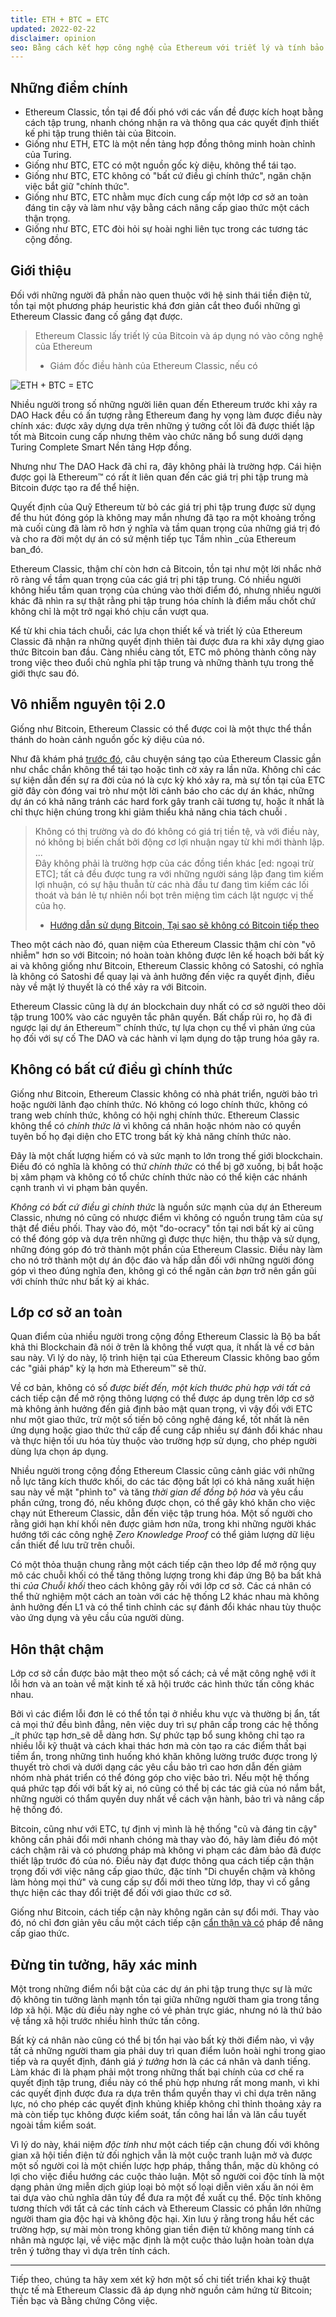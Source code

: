 ```yaml
---
title: ETH + BTC = ETC
updated: 2022-02-22
disclaimer: opinion
seo: Bằng cách kết hợp công nghệ của Ethereum với triết lý và tính bảo mật của Bitcoin, Ethereum Classic đứng một mình trong việc có thể cung cấp một Nền tảng hợp đồng thông minh phi tập trung thực sự.
---
```


## Những điểm chính

- Ethereum Classic, tồn tại để đối phó với các vấn đề được kích hoạt bằng cách tập trung, nhanh chóng nhận ra và thông qua các quyết định thiết kế phi tập trung thiên tài của Bitcoin.
- Giống như ETH, ETC là một nền tảng hợp đồng thông minh hoàn chỉnh của Turing.
- Giống như BTC, ETC có một nguồn gốc kỳ diệu, không thể tái tạo.
- Giống như BTC, ETC không có "bất cứ điều gì chính thức", ngăn chặn việc bắt giữ "chính thức".
- Giống như BTC, ETC nhằm mục đích cung cấp một lớp cơ sở an toàn đáng tin cậy và làm như vậy bằng cách nâng cấp giao thức một cách thận trọng.
- Giống như BTC, ETC đòi hỏi sự hoài nghi liên tục trong các tương tác cộng đồng.

## Giới thiệu

Đối với những người đã phần nào quen thuộc với hệ sinh thái tiền điện tử, tồn tại một phương pháp heuristic khá đơn giản cắt theo đuổi những gì Ethereum Classic đang cố gắng đạt được.

> Ethereum Classic lấy triết lý của Bitcoin và áp dụng nó vào công nghệ của Ethereum
> 
> - Giám đốc điều hành của Ethereum Classic, nếu có

![ETH + BTC = ETC](./ethbtcetc.png)

Nhiều người trong số những người liên quan đến Ethereum trước khi xảy ra DAO Hack đều có ấn tượng rằng Ethereum đang hy vọng làm được điều này chính xác: được xây dựng dựa trên những ý tưởng cốt lõi đã được thiết lập tốt mà Bitcoin cung cấp nhưng thêm vào chức năng bổ sung dưới dạng Turing Complete Smart Nền tảng Hợp đồng.

Nhưng như The DAO Hack đã chỉ ra, đây không phải là trường hợp. Cái hiện được gọi là Ethereum™ có rất ít liên quan đến các giá trị phi tập trung mà Bitcoin được tạo ra để thể hiện.

Quyết định của Quỹ Ethereum từ bỏ các giá trị phi tập trung được sử dụng để thu hút đóng góp là không may mắn nhưng đã tạo ra một khoảng trống mà cuối cùng đã làm rõ hơn ý nghĩa và tầm quan trọng của những giá trị đó và cho ra đời một dự án có sứ mệnh tiếp tục Tầm nhìn _của Ethereum ban_đó.

Ethereum Classic, thậm chí còn hơn cả Bitcoin, tồn tại như một lời nhắc nhở rõ ràng về tầm quan trọng của các giá trị phi tập trung. Có nhiều người không hiểu tầm quan trọng của chúng vào thời điểm đó, nhưng nhiều người khác đã nhìn ra sự thật rằng phi tập trung hóa chính là điểm mấu chốt chứ không chỉ là một trở ngại khó chịu cần vượt qua.

Kể từ khi chia tách chuỗi, các lựa chọn thiết kế và triết lý của Ethereum Classic đã nhận ra những quyết định thiên tài được đưa ra khi xây dựng giao thức Bitcoin ban đầu. Càng nhiều càng tốt, ETC mô phỏng thành công này trong việc theo đuổi chủ nghĩa phi tập trung và những thành tựu trong thế giới thực sau đó.

## Vô nhiễm nguyên tội 2.0

Giống như Bitcoin, Ethereum Classic có thể được coi là một thực thể thần thánh do hoàn cảnh nguồn gốc kỳ diệu của nó.

Như đã khám phá [trước đó](/why-classic/genesis#the-immaculate-conception), câu chuyện sáng tạo của Ethereum Classic gần như chắc chắn không thể tái tạo hoặc tình cờ xảy ra lần nữa. Không chỉ các sự kiện dẫn đến sự ra đời của nó là cực kỳ khó xảy ra, mà sự tồn tại của ETC giờ đây còn đóng vai trò như một lời cảnh báo cho các dự án khác, những dự án có khả năng tránh các hard fork gây tranh cãi tương tự, hoặc ít nhất là chỉ thực hiện chúng trong khi giảm thiểu khả năng chia tách chuỗi .

> Không có thị trường và do đó không có giá trị tiền tệ, và với điều này, nó không bị biến chất bởi động cơ lợi nhuận ngay từ khi mới thành lập.  
> ...  
> Đây không phải là trường hợp của các đồng tiền khác [ed: ngoại trừ ETC]; tất cả đều được tung ra với những người sáng lập đang tìm kiếm lợi nhuận, có sự hậu thuẫn từ các nhà đầu tư đang tìm kiếm các lối thoát và bán lẻ tự nhiên nổi bọt trên miệng tìm cách lật ngược vị thế của họ.
> 
> - [Hướng dẫn sử dụng Bitcoin, Tại sao sẽ không có Bitcoin tiếp theo](https://thebitcoinmanual.com/articles/why-there-wont-be-a-next-bitcoin/)

Theo một cách nào đó, quan niệm của Ethereum Classic thậm chí còn "vô nhiễm" hơn so với Bitcoin; nó hoàn toàn không được lên kế hoạch bởi bất kỳ ai và không giống như Bitcoin, Ethereum Classic không có Satoshi, có nghĩa là không có Satoshi để quay lại và ảnh hưởng đến việc ra quyết định, điều này về mặt lý thuyết là có thể xảy ra với Bitcoin.

Ethereum Classic cũng là dự án blockchain duy nhất có cơ sở người theo dõi tập trung 100% vào các nguyên tắc phân quyền. Bất chấp rủi ro, họ đã đi ngược lại dự án Ethereum™ chính thức, tự lựa chọn cụ thể vì phản ứng của họ đối với sự cố The DAO và các hành vi lạm dụng do tập trung hóa gây ra.

## Không có bất cứ điều gì chính thức

Giống như Bitcoin, Ethereum Classic không có nhà phát triển, người bảo trì hoặc người lãnh đạo chính thức. Nó không có logo chính thức, không có trang web chính thức, không có hội nghị chính thức. Ethereum Classic không thể có _chính thức là_ vì không cá nhân hoặc nhóm nào có quyền tuyên bố họ đại diện cho ETC trong bất kỳ khả năng chính thức nào.

Đây là một chất lượng hiếm có và sức mạnh to lớn trong thế giới blockchain. Điều đó có nghĩa là không có thứ _chính thức_ có thể bị gỡ xuống, bị bắt hoặc bị xâm phạm và không có tổ chức chính thức nào có thể kiện các nhánh cạnh tranh vì vi phạm bản quyền.

_Không có bất cứ điều gì chính thức_ là nguồn sức mạnh của dự án Ethereum Classic, nhưng nó cũng có nhược điểm vì không có nguồn trung tâm của sự thật để điều phối. Thay vào đó, một "do-ocracy" tồn tại nơi bất kỳ ai cũng có thể đóng góp và dựa trên những gì được thực hiện, thu thập và sử dụng, những đóng góp đó trở thành một phần của Ethereum Classic. Điều này làm cho nó trở thành một dự án độc đáo và hấp dẫn đối với những người đóng góp vì theo đúng nghĩa đen, không gì có thể ngăn cản _bạn_ trở nên gần gũi với chính thức như bất kỳ ai khác.

## Lớp cơ sở an toàn

Quan điểm của nhiều người trong cộng đồng Ethereum Classic là Bộ ba bất khả thi [](/why-classic/decentralism#the-blockchain-trilemma) Blockchain đã nói ở trên là không thể vượt qua, ít nhất là về cơ bản sau này. Vì lý do này, lộ trình hiện tại của Ethereum Classic không bao gồm các "giải pháp" kỳ lạ hơn mà Ethereum™ sẽ thử.

Về cơ bản, không có số _được biết đến, một kích thước phù hợp với tất cả_ cách tiếp cận để mở rộng thông lượng có thể được áp dụng trên lớp cơ sở mà không ảnh hưởng đến giả định bảo mật quan trọng, vì vậy đối với ETC như một giao thức, trừ một số tiến bộ công nghệ đáng kể, tốt nhất là nên ứng dụng hoặc giao thức thứ cấp để cung cấp nhiều sự đánh đổi khác nhau và thực hiện tối ưu hóa tùy thuộc vào trường hợp sử dụng, cho phép người dùng lựa chọn áp dụng.

Nhiều người trong cộng đồng Ethereum Classic cũng cảnh giác với những nỗ lực tăng kích thước khối, do các tác động bất lợi có khả năng xuất hiện sau này về mặt "phình to" và tăng _thời gian để đồng bộ hóa_ và yêu cầu phần cứng, trong đó, nếu không được chọn, có thể gây khó khăn cho việc chạy nút Ethereum Classic, dẫn đến việc tập trung hóa. Một số người cho rằng giới hạn khí khối nên được giảm hơn nữa, trong khi những người khác hướng tới các công nghệ _Zero Knowledge Proof_ có thể giảm lượng dữ liệu cần thiết để lưu trữ trên chuỗi.

Có một thỏa thuận chung rằng một cách tiếp cận theo lớp để mở rộng quy mô các chuỗi khối có thể tăng thông lượng trong khi đáp ứng Bộ ba bất khả thi _của Chuỗi khối_ theo cách không gây rối với lớp cơ sở. Các cá nhân có thể thử nghiệm một cách an toàn với các hệ thống L2 khác nhau mà không ảnh hưởng đến L1 và có thể tinh chỉnh các sự đánh đổi khác nhau tùy thuộc vào ứng dụng và yêu cầu của người dùng.

## Hôn thật chậm

Lớp cơ sở cần được bảo mật theo một số cách; cả về mặt công nghệ với ít lỗi hơn và an toàn về mặt kinh tế xã hội trước các hình thức tấn công khác nhau.

Bởi vì các điểm lỗi đơn lẻ có thể tồn tại ở nhiều khu vực và thường bị ẩn, tất cả mọi thứ đều bình đẳng, nên việc duy trì sự phân cấp trong các hệ thống _ít phức tạp hơn_sẽ dễ dàng hơn. Sự phức tạp bổ sung không chỉ tạo ra nhiều lỗi kỹ thuật và cách khai thác hơn mà còn tạo ra các điểm thất bại tiềm ẩn, trong những tình huống khó khăn không lường trước được trong lý thuyết trò chơi và dưới dạng các yêu cầu bảo trì cao hơn dẫn đến giảm nhóm nhà phát triển có thể đóng góp cho việc bảo trì. Nếu một hệ thống quá phức tạp đối với bất kỳ ai, nó cũng có thể bị các tác giả của nó nắm bắt, những người có thẩm quyền duy nhất về cách vận hành, bảo trì và nâng cấp hệ thống đó.

Bitcoin, cũng như với ETC, tự định vị mình là hệ thống "cũ và đáng tin cậy" không cần phải đổi mới nhanh chóng mà thay vào đó, hãy làm điều đó một cách chậm rãi và có phương pháp mà không vi phạm các đảm bảo đã được thiết lập trước đó của nó. Điều này đạt được thông qua cách tiếp cận thận trọng đối với việc nâng cấp giao thức, đặc tính "Di chuyển chậm và không làm hỏng mọi thứ" và cung cấp sự đổi mới theo từng lớp, thay vì cố gắng thực hiện các thay đổi triệt để đối với giao thức cơ sở.

Giống như Bitcoin, cách tiếp cận này không ngăn cản sự đổi mới. Thay vào đó, nó chỉ đơn giản yêu cầu một cách tiếp cận [cẩn thận và có](/knowledge/future#upgrade-process) pháp để nâng cấp giao thức.

## Đừng tin tưởng, hãy xác minh

Một trong những điểm nổi bật của các dự án phi tập trung thực sự là mức độ không tin tưởng lành mạnh tồn tại giữa những người tham gia trong tầng lớp xã hội. Mặc dù điều này nghe có vẻ phản trực giác, nhưng nó là thứ bảo vệ tầng xã hội trước nhiều hình thức tấn công.

Bất kỳ cá nhân nào cũng có thể bị tổn hại vào bất kỳ thời điểm nào, vì vậy tất cả những người tham gia phải duy trì quan điểm luôn hoài nghi trong giao tiếp và ra quyết định, đánh giá _ý tưởng_ hơn là các cá nhân và danh tiếng. Làm khác đi là phạm phải một trong những thất bại chính của cơ chế ra quyết định tập trung, điều này có thể phù hợp nhưng rất mong manh, vì khi các quyết định được đưa ra dựa trên thẩm quyền thay vì chỉ dựa trên năng lực, nó cho phép các quyết định khủng khiếp không chỉ thỉnh thoảng xảy ra mà còn tiếp tục không được kiểm soát, tấn công hai lần và lăn cầu tuyết ngoài tầm kiểm soát.

Vì lý do này, khái niệm *độc tính* như một cách tiếp cận chung đối với không gian xã hội tiền điện tử đối nghịch vẫn là một cuộc tranh luận mở và được một số người coi là một chiến lược hợp pháp, thẳng thắn, mặc dù không có lợi cho việc điều hướng các cuộc thảo luận. Một số người coi độc tính là một dạng phản ứng miễn dịch giúp loại bỏ một số loại diễn viên xấu ăn nói êm tai dựa vào chủ nghĩa dân túy để đưa ra một đề xuất cụ thể. Độc tính không tương thích với tất cả các tính cách và Ethereum Classic có phần lớn những người tham gia độc hại và không độc hại. Xin lưu ý rằng trong hầu hết các trường hợp, sự mài mòn trong không gian tiền điện tử không mang tính cá nhân mà ngược lại, về việc mặc định là một cuộc thảo luận hoàn toàn dựa trên ý tưởng thay vì dựa trên tính cách.

---

Tiếp theo, chúng ta hãy xem xét kỹ hơn một số chi tiết triển khai kỹ thuật thực tế mà Ethereum Classic đã áp dụng nhờ nguồn cảm hứng từ Bitcoin; Tiền bạc và Bằng chứng Công việc.
